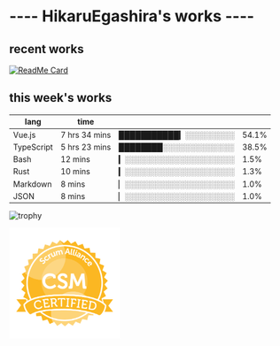# ---- HikaruEgashira's works ----

## recent works

[![ReadMe Card](https://github-readme-stats.vercel.app/api/pin/?username=twin-te&repo=twinte-front)](https://github.com/twin-te/twinte-front)

## this week's works

| lang        | time           |                       |        |
| ----------- | -------------- | --------------------- | ------ |
| Vue.js      | 7 hrs 34 mins  | ███████████▎░░░░░░░░░ |  54.1% |
| TypeScript  | 5 hrs 23 mins  | ████████░░░░░░░░░░░░░ |  38.5% |
| Bash        | 12 mins        | ▎░░░░░░░░░░░░░░░░░░░░ |   1.5% |
| Rust        | 10 mins        | ▎░░░░░░░░░░░░░░░░░░░░ |   1.3% |
| Markdown    | 8 mins         | ▏░░░░░░░░░░░░░░░░░░░░ |   1.0% |
| JSON        | 8 mins         | ▏░░░░░░░░░░░░░░░░░░░░ |   1.0% |

![trophy](https://github-profile-trophy.vercel.app/?username=HikaruEgashira&theme=flat)

<img src="./image/seal-csm.png" alt="" data-canonical-src="./image/seal-csm.png" width="200" height="200" />

